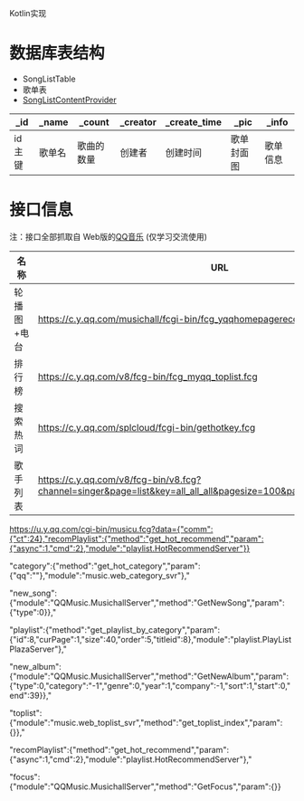 Kotlin实现

# 数据库表结构
- SongListTable
- 歌单表
- [SongListContentProvider]

| _id    | _name  | _count     | _creator | _create_time | _pic       | _info    |
| ------ | ------ | ---------- | -------- | ------------ | ---------- | -------- |
| id主键 | 歌单名 | 歌曲的数量 | 创建者   | 创建时间     | 歌单封面图 | 歌单信息 |

# 接口信息

注：接口全部抓取自 Web版的[QQ音乐](https://y.qq.com/)  (仅学习交流使用)

| 名称     | URL                                      | Query |
| ------ | ---------------------------------------- | ----- |
| 轮播图+电台 | https://c.y.qq.com/musichall/fcgi-bin/fcg_yqqhomepagerecommend.fcg |       |
| 排行榜    | https://c.y.qq.com/v8/fcg-bin/fcg_myqq_toplist.fcg |       |
| 搜索热词   | https://c.y.qq.com/splcloud/fcgi-bin/gethotkey.fcg |       |
| 歌手列表   | https://c.y.qq.com/v8/fcg-bin/v8.fcg?channel=singer&page=list&key=all_all_all&pagesize=100&pagenum=1&format=jsonp |       |

https://u.y.qq.com/cgi-bin/musicu.fcg?data={"comm":{"ct":24},"recomPlaylist":{"method":"get_hot_recommend","param":{"async":1,"cmd":2},"module":"playlist.HotRecommendServer"}}

"category":{"method":"get_hot_category","param":{"qq":""},"module":"music.web_category_svr"},"

"new_song":{"module":"QQMusic.MusichallServer","method":"GetNewSong","param":{"type":0}},"

"playlist":{"method":"get_playlist_by_category","param":{"id":8,"curPage":1,"size":40,"order":5,"titleid":8},"module":"playlist.PlayListPlazaServer"},"

"new_album":{"module":"QQMusic.MusichallServer","method":"GetNewAlbum","param":{"type":0,"category":"-1","genre":0,"year":1,"company":-1,"sort":1,"start":0,"end":39}},"

"toplist":{"module":"music.web_toplist_svr","method":"get_toplist_index","param":{}},"

"recomPlaylist":{"method":"get_hot_recommend","param":{"async":1,"cmd":2},"module":"playlist.HotRecommendServer"},"

"focus":{"module":"QQMusic.MusichallServer","method":"GetFocus","param":{}}

[SongListContentProvider]: https://github.com/neugaojin/SEMusic/blob/master/app/src/main/java/com/se/music/provider/SongListContentProvider.kt
<!-- @IGNORE PREVIOUS: link -->
